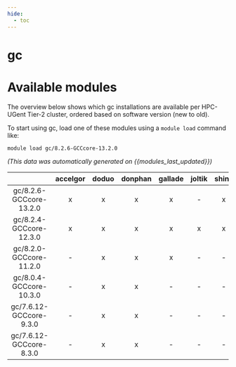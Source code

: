 ```yaml
---
hide:
  - toc
---
```


gc
==

# Available modules


The overview below shows which gc installations are available per HPC-UGent Tier-2 cluster, ordered based on software version (new to old).

To start using gc, load one of these modules using a `module load` command like:

```shell
module load gc/8.2.6-GCCcore-13.2.0
```

*(This data was automatically generated on {{modules_last_updated}})*  

| |accelgor|doduo|donphan|gallade|joltik|shinx|skitty|
| :---: | :---: | :---: | :---: | :---: | :---: | :---: | :---: |
|gc/8.2.6-GCCcore-13.2.0|x|x|x|x|-|x|x|
|gc/8.2.4-GCCcore-12.3.0|x|x|x|x|x|x|x|
|gc/8.2.0-GCCcore-11.2.0|-|x|x|x|-|-|-|
|gc/8.0.4-GCCcore-10.3.0|-|x|x|-|-|-|-|
|gc/7.6.12-GCCcore-9.3.0|-|x|x|-|-|-|-|
|gc/7.6.12-GCCcore-8.3.0|-|x|x|-|-|-|-|

